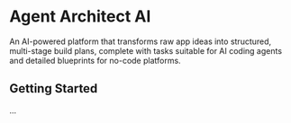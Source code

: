 # Agent Architect AI

An AI-powered platform that transforms raw app ideas into structured, multi-stage build plans, complete with tasks suitable for AI coding agents and detailed blueprints for no-code platforms.

## Getting Started

...